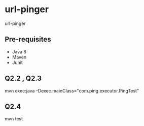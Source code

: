 # url-pinger
url-pinger

## Pre-requisites

* Java 8
* Maven
* Junit

## Q2.2 , Q2.3

mvn exec:java -Dexec.mainClass="com.ping.executor.PingTest"

## Q2.4

mvn test
